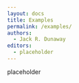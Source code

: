 ```yaml
---
layout: docs
title: Examples
permalink: /examples/
authors:
  - Jack R. Dunaway
editors:
  - placeholder
---
```


placeholder